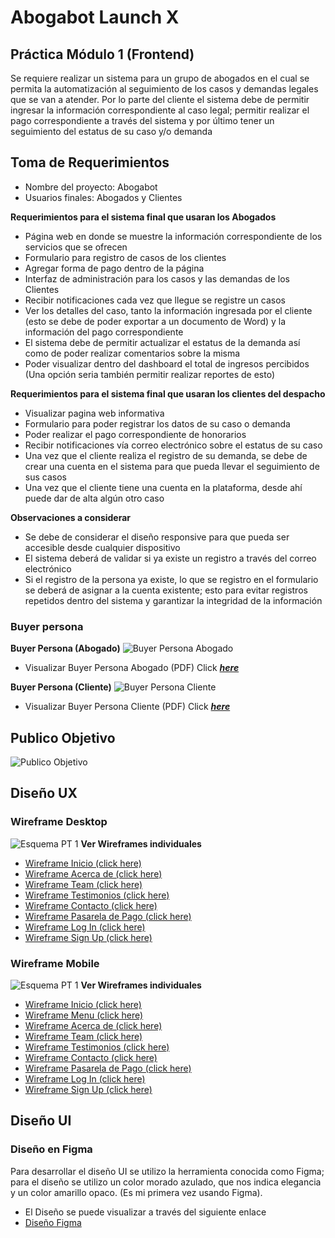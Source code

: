 # Abogabot Launch X
## Práctica Módulo 1 (Frontend)
Se requiere realizar un sistema para un grupo de abogados en el cual se permita la automatización al
seguimiento de los casos y demandas legales que se van a atender.
Por lo parte del cliente el sistema debe de permitir ingresar la información correspondiente al caso legal;
permitir realizar el pago correspondiente a través del sistema y por último tener un seguimiento del estatus de su caso y/o demanda

## Toma de Requerimientos 
- Nombre del proyecto: Abogabot
- Usuarios finales: Abogados y Clientes

**Requerimientos para el sistema final que usaran los Abogados**

- Página web en donde se muestre la información correspondiente de los servicios que se ofrecen
- Formulario para registro de casos de los clientes
- Agregar forma de pago dentro de la página 
- Interfaz de administración para los casos y las demandas de los Clientes
- Recibir notificaciones cada vez que llegue se registre un casos
- Ver los detalles del caso, tanto la información ingresada por el cliente (esto se debe de poder exportar a un documento de Word) y la información del pago correspondiente
- El sistema debe de permitir actualizar el estatus de la demanda así como de poder realizar comentarios sobre la misma
- Poder visualizar dentro del dashboard el total de ingresos percibidos (Una opción seria también permitir realizar reportes de esto)

**Requerimientos para el sistema final que usaran los clientes del despacho**

- Visualizar pagina web informativa
- Formulario para poder registrar los datos de su caso o demanda
- Poder realizar el pago correspondiente de honorarios
- Recibir notificaciones vía correo electrónico sobre el estatus de su caso
- Una vez que el cliente realiza el registro de su demanda, se debe de crear una cuenta en el sistema para que pueda llevar el seguimiento de sus casos
- Una vez que el cliente tiene una cuenta en la plataforma, desde ahí puede dar de alta algún otro caso

**Observaciones a considerar**

- Se debe de considerar el diseño responsive para que pueda ser accesible desde cualquier dispositivo
- El sistema deberá de validar si ya existe un registro a través del correo electrónico
- Si el registro de la persona ya existe, lo que se registro en el formulario se deberá de asignar a la cuenta existente; esto para evitar registros repetidos dentro del sistema y garantizar la integridad de la información

### Buyer persona
**Buyer Persona (Abogado)**
![Buyer Persona Abogado](https://github.com/yomidev/Abogabot-LaunchX/blob/main/img/BuyerPersona_Abogado.jpg?raw=true)
- Visualizar Buyer Persona Abogado (PDF)
    Click ***[here](https://github.com/yomidev/Abogabot-LaunchX/blob/main/pdf/Buyer%20Persona%20Abogado.pdf)***

**Buyer Persona (Cliente)**
![Buyer Persona Cliente](https://github.com/yomidev/Abogabot-LaunchX/blob/main/img/BuyerPersona_Cliente.jpg?raw=true)
- Visualizar Buyer Persona Cliente (PDF)
    Click ***[here](https://github.com/yomidev/Abogabot-LaunchX/blob/main/pdf/Buyer%20Persona%20Cliente.pdf)***


## Publico Objetivo
![Publico Objetivo](https://github.com/yomidev/Abogabot-LaunchX/blob/main/img/Target_Audience.png?raw=true)

## Diseño UX
### Wireframe Desktop
![Esquema PT 1](https://github.com/yomidev/Abogabot-LaunchX/blob/main/img/wireframe/Wireframes.png?raw=true)
**Ver Wireframes individuales**  
- [Wireframe Inicio (click here)](https://github.com/yomidev/Abogabot-LaunchX/blob/main/img/wireframe/Wireframe%201.png?raw=true)  
- [Wireframe Acerca de (click here)](https://github.com/yomidev/Abogabot-LaunchX/blob/main/img/wireframe/Wireframe%202.png?raw=true)  
- [Wireframe Team (click here)](https://github.com/yomidev/Abogabot-LaunchX/blob/main/img/wireframe/Wireframe%203.png?raw=true)  
- [Wireframe Testimonios (click here)](https://github.com/yomidev/Abogabot-LaunchX/blob/main/img/wireframe/Wireframe%204.png?raw=true)  
- [Wireframe Contacto (click here)](https://github.com/yomidev/Abogabot-LaunchX/blob/main/img/wireframe/Wireframe%205.png?raw=true)  
- [Wireframe Pasarela de Pago (click here)](https://github.com/yomidev/Abogabot-LaunchX/blob/main/img/wireframe/Wireframe%206.png?raw=true)  
- [Wireframe Log In (click here)](https://github.com/yomidev/Abogabot-LaunchX/blob/main/img/wireframe/Wireframe%207.png?raw=true)  
- [Wireframe Sign Up (click here)](https://github.com/yomidev/Abogabot-LaunchX/blob/main/img/wireframe/Wireframe%208.png?raw=true)

### Wireframe Mobile
![Esquema PT 1](https://github.com/yomidev/Abogabot-LaunchX/blob/main/img/UX_Mobile/Wireframes.png?raw=true)
**Ver Wireframes individuales** 
- [Wireframe Inicio (click here)](https://github.com/yomidev/Abogabot-LaunchX/blob/main/img/UX_Mobile/Mobile%201.png?raw=true)
- [Wireframe Menu (click here)](https://github.com/yomidev/Abogabot-LaunchX/blob/main/img/UX_Mobile/Mobile%202.png?raw=true)  
- [Wireframe Acerca de (click here)](https://github.com/yomidev/Abogabot-LaunchX/blob/main/img/UX_Mobile/Mobile%203.png?raw=true)  
- [Wireframe Team (click here)](https://github.com/yomidev/Abogabot-LaunchX/blob/main/img/UX_Mobile/Mobile%204.png?raw=true)  
- [Wireframe Testimonios (click here)](https://github.com/yomidev/Abogabot-LaunchX/blob/main/img/UX_Mobile/Mobile%205.png?raw=true)  
- [Wireframe Contacto (click here)](https://github.com/yomidev/Abogabot-LaunchX/blob/main/img/UX_Mobile/Mobile%206.png?raw=true)  
- [Wireframe Pasarela de Pago (click here)](https://github.com/yomidev/Abogabot-LaunchX/blob/main/img/UX_Mobile/Mobile%207.png?raw=true)  
- [Wireframe Log In (click here)](https://github.com/yomidev/Abogabot-LaunchX/blob/main/img/UX_Mobile/Mobile%208.png?raw=true)  
- [Wireframe Sign Up (click here)](https://github.com/yomidev/Abogabot-LaunchX/blob/main/img/UX_Mobile/Mobile%209.png?raw=true)

## Diseño UI
### Diseño en Figma
Para desarrollar el diseño UI se utilizo la herramienta conocida como Figma;
para el diseño se utilizo un color morado azulado, que nos indica elegancia y un color amarillo opaco.
(Es mi primera vez usando Figma).
- El Diseño se puede visualizar a través del siguiente enlace
- [Diseño Figma](https://www.figma.com/file/mlecmuzNaRuAAgv5vLPZ8P/Abogabot?node-id=0%3A1)
